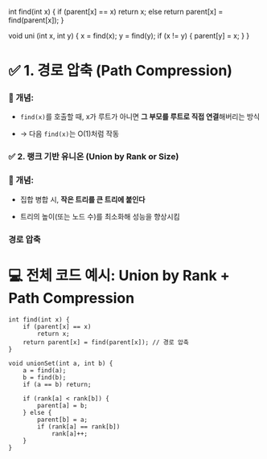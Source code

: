 int find(int x)
{
	if (parent[x] == x)
		return x;
	else
		return parent[x] = find(parent[x]);
}

void uni (int x, int y)
{
	x = find(x);
	y = find(y);
	if (x != y)
	{
		parent[y] = x;
	}
}
# ✅ 1. 경로 압축 (Path Compression)

### 🧠 개념:

- `find(x)`를 호출할 때, x가 루트가 아니면 **그 부모를 루트로 직접 연결**해버리는 방식
    
- → 다음 `find(x)`는 O(1)처럼 작동
### ✅ 2. 랭크 기반 유니온 (Union by Rank or Size)

### 🧠 개념:

- 집합 병합 시, **작은 트리를 큰 트리에 붙인다**
    
- 트리의 높이(또는 노드 수)를 최소화해 성능을 향상시킴

### 경로 압축

# 💻 전체 코드 예시: Union by Rank + Path Compression
```
int find(int x) {
    if (parent[x] == x)
        return x;
    return parent[x] = find(parent[x]); // 경로 압축
}

void unionSet(int a, int b) {
    a = find(a);
    b = find(b);
    if (a == b) return;

    if (rank[a] < rank[b]) {
        parent[a] = b;
    } else {
        parent[b] = a;
        if (rank[a] == rank[b])
            rank[a]++;
    }
}
```